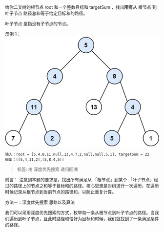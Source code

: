 给你二叉树的根节点 root 和一个整数目标和 targetSum ，找出**所有**从 根节点 到 叶子节点 路径总和等于给定目标和的路径。

叶子节点 是指没有子节点的节点。

示例 1：
![示例1](./../../images/leetcode/113/01.jpeg)
```
输入：root = [5,4,8,11,null,13,4,7,2,null,null,5,1], targetSum = 22
输出：[[5,4,11,2],[5,8,4,5]]
```
> 标签: 树 深度优先搜索 递归回溯

前言：
注意到本题的要求是，找出所有满足从 「根节点」到某个 「叶子节点」经过的路径上的节点之和等于目标和的路径。核心思想是对树进行一次遍历，在遍历时候记录从根节点到当前节点的路径和，以防止重复计算。

方法一：深度优先搜索
思路以及算法

我们可以采用深度优先搜索的方式，枚举每一条从根节点到叶子节点的路径。当我们遍历到叶子节点，且此时路径和恰好为目标和时候，我们就找到了一条满足条件的路径。


